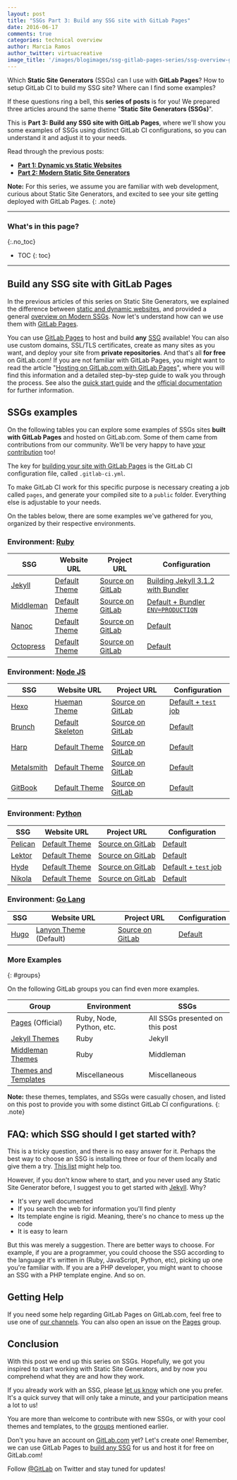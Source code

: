 ```yaml
---
layout: post
title: "SSGs Part 3: Build any SSG site with GitLab Pages"
date: 2016-06-17
comments: true
categories: technical overview
author: Marcia Ramos
author_twitter: virtuacreative
image_title: '/images/blogimages/ssg-gitlab-pages-series/ssg-overview-gitlab-pages-part-3-cover.jpg'
---
```


Which **Static Site Generators** (SSGs) can I use with **GitLab Pages**? How to setup GitLab CI to build
my SSG site? Where can I find some examples?

If these questions ring a bell, this **series of posts** is for you! We prepared three articles around
the same theme "**Static Site Generators (SSGs)**".

This is **Part 3: Build any SSG site with GitLab Pages**, where we'll show you some examples of SSGs
using distinct GitLab CI configurations, so you can understand it and adjust it to your needs.

Read through the previous posts:

- [**Part 1: Dynamic vs Static Websites**][part-1]
- [**Part 2: Modern Static Site Generators**][part-2]

**Note:** For this series, we assume you are familiar with web development, curious about Static Site Generators,
and excited to see your site getting deployed with GitLab Pages.
{: .note}

<!-- more -->

----------

### What's in this page?
{:.no_toc}

- TOC
{: toc}

----

## Build any SSG site with GitLab Pages

In the previous articles of this series on Static Site Generators, we explained the difference between
[static and dynamic websites][part-1], and provided a general [overview on Modern SSGs][part-2]. Now let's
understand how can we use them with [GitLab Pages][pages].

You can use [GitLab Pages][pages] to host and build **any** [SSG][ssgs] available!
You can also use custom domains, SSL/TLS certificates, create as many sites as you want,
and deploy your site from **private repositories**. And that's all **for free** on GitLab.com!
If you are not familiar with GitLab Pages, you might want to read the article "[Hosting on GitLab.com with GitLab Pages][post-pages]",
where you will find this information and a detailed step-by-step guide to walk you through the process.
See also the [quick start guide][pages] and the [official documentation][pages-ee] for further information.

## SSGs examples

On the following tables you can explore some examples of SSGs sites **built with
GitLab Pages** and hosted on GitLab.com. Some of them came from contributions from our community.
We'll be very happy to have [your contribution] too!

The key for [building your site with GitLab Pages][ci-for-pages] is the GitLab CI configuration
file, called `.gitlab-ci.yml`.

To make GitLab CI work for this specific purpose is necessary creating a job called `pages`, and generate your
compiled site to a `public` folder. Everything else is adjustable to your needs.

On the tables below, there are some examples we've gathered for you, organized by their respective environments.

### Environment: [Ruby]

| SSG | Website URL | Project URL | Configuration |
| --- | ----------- | ----------- | -------------- |  
| [Jekyll] | [Default Theme][j-2-web] | [Source on GitLab][j-2-pro] | [Building Jekyll 3.1.2 with Bundler][j-2-ci] |
| [Middleman] | [Default Theme][middle-prev] | [Source on GitLab][middle-proj] | [Default + Bundler `ENV=PRODUCTION`][middle-ci] |
| [Nanoc] | [Default Theme][nanoc-prev] | [Source on GitLab][nanoc-proj] | [Default][nanoc-ci] |
| [Octopress] | [Default Theme][octo-prev] | [Source on GitLab][octo-proj] | [Default][octo-ci] |

### Environment: [Node JS][node]

| SSG | Website URL | Project URL | Configuration |
| --- | ----------- | ----------- | -------------- |
| [Hexo] | [Hueman Theme][hexo-prev] | [Source on GitLab][hexo-proj] | [Default + `test` job][hexo-ci] |
| [Brunch] | [Default Skeleton][brunch-prev] | [Source on GitLab][brunch-proj] | [Default][brunch-ci] |
| [Harp] | [Default Theme][harp-prev] | [Source on GitLab][harp-proj] | [Default][harp-ci] |
| [Metalsmith] | [Default Theme][metal-prev] | [Source on GitLab][metal-proj] | [Default][metal-ci] |
| [GitBook] | [Default Theme][book-prev] | [Source on GitLab][book-proj] | [Default][book-ci] |

### Environment: [Python]

| SSG | Website URL | Project URL | Configuration |
| --- | ----------- | ----------- | -------------- |
| [Pelican] | [Default Theme][pelican-prev] | [Source on GitLab][pelican-proj] | [Default][pelican-ci] |
| [Lektor] | [Default Theme][lektor-prev] | [Source on GitLab][lektor-proj] | [Default][lektor-ci] |
| [Hyde] | [Default Theme][hyde-prev] | [Source on GitLab][hyde-proj] | [Default + `test` job][hyde-ci] |
| [Nikola] | [Default Theme][nikola-prev] | [Source on GitLab][nikola-proj] | [Default][nikola-ci] |

### Environment: [Go Lang][go]

| SSG | Website URL | Project URL | Configuration |
| --- | ----------- | ----------- | -------------- |
| [Hugo] | [Lanyon Theme][hugo-prev] (Default) | [Source on GitLab][hugo-proj] | [Default][hugo-ci] |

### More Examples
{: #groups}

On the following GitLab groups you can find even more examples.

| Group | Environment | SSGs |
| ----- | ----------- | ---- |
| [Pages][ci-examples] (Official) | Ruby, Node, Python, etc. | All SSGs presented on this post |
| [Jekyll Themes][jekyll-examples] | Ruby | Jekyll |
| [Middleman Themes][middle-examples] | Ruby | Middleman |
| [Themes and Templates][themes-templates] | Miscellaneous | Miscellaneous |

**Note:** these themes, templates, and SSGs were casually chosen, and listed on this post to provide you with
some distinct GitLab CI configurations.
{: .note}

## FAQ: which SSG should I get started with?

This is a tricky question, and there is no easy answer for it. Perhaps the best way
to choose an SSG is installing three or four of them locally and give them a try. [This list][ssgs-more] might help too.

However, if you don't know where to start, and you never used any Static Site Generator
before, I suggest you to get started with [Jekyll]. Why?

- It's very well documented
- If you search the web for information you'll find plenty
- Its template engine is rigid. Meaning, there's no chance to mess up the code
- It is easy to learn

But this was merely a suggestion. There are better ways to choose. For example,
if you are a programmer, you could choose the SSG according to the language it's
written in (Ruby, JavaScript, Python, etc), picking up one you're familiar with.
If you are a PHP developer, you might want to choose an SSG with a PHP template engine. And so on.

## Getting Help

If you need some help regarding GitLab Pages on GitLab.com,
feel free to use one of [our channels][get-help]. You can also
open an issue on the [Pages][pages-issues] group.

## Conclusion

<!-- TO BE IMPROVED -->

With this post we end up this series on SSGs. Hopefully, we got you inspired to start working with Static Site
Generators, and by now you comprehend what they are and how they work.

If you already work with an SSG, please [let us know][CTA] which one you prefer.
It's a quick survey that will only take a minute, and your participation means a lot to us!

<!-- AMARA: PLEASE CHECK THIS GOOGLE FORM! IF WE DECIDE TO USE IT,
I WILL NEED TO ADD SOMEONE FROM GITLAB AS COLLABORATOR OR OWNER -->

You are more than welcome to contribute with new SSGs, or with your cool themes and
templates, to the [groups](#groups) mentioned earlier.

Don't you have an account on [GitLab.com][sign-up] yet? Let's create one!
Remember, we can use GitLab Pages to [build any SSG][post-pages] for us and host it for free on GitLab.com!

Follow [@GitLab][twitter] on Twitter and stay tuned for updates!

<!-- Cover photo: https://unsplash.com/photos/bphc6kyobMg -->

<!-- IDENTIFIERS -->

<!-- SSGs series -->

[part-1]: /2016/06/03/ssg-overview-gitlab-pages-part-1-dynamic-x-static/
[part-2]: /2016/06/10/ssg-overview-gitlab-pages-part-2/

<!-- GitLab -->

[CTA]: https://docs.google.com/forms/d/1I_0PFB7MFm140hoFro-SfeMpU-VS71QmMfO8_4fj2pM/viewform

[about-gitlab-com]: https://about.gitlab.com/
[ci-for-pages]: https://about.gitlab.com/2016/04/07/gitlab-pages-setup/#gitlab-ci
[your contribution]: https://gitlab.com/pages/pages.gitlab.io/blob/master/CONTRIBUTING.md
[get-help]: https://about.gitlab.com/getting-help
[gitlab-com]: https://about.gitlab.com/gitlab-com/
[pages]: https://pages.gitlab.io
[pages-ee]: http://doc.gitlab.com/ee/pages/README.html
[pages-issues]: https://gitlab.com/pages/pages.gitlab.io/issues
[post-pages]: https://about.gitlab.com/2016/04/07/gitlab-pages-setup/
[sign-up]: https://gitlab.com/users/sign_in "Sign Up!"
[twitter]: https://twitter.com/gitlab

<!-- SSGs -->

[blosxom]: http://blosxom.sourceforge.net/
[Brunch]: http://brunch.io/
[GitBook]: https://www.gitbook.com/
[Harp]: http://harpjs.com/
[Hexo]: https://hexo.io/
[Hyde]: http://hyde.github.io/
[Hugo]: https://gohugo.io/
[Jekyll]: https://jekyllrb.com
[Lektor]: https://www.getlektor.com/
[Metalsmith]: http://www.metalsmith.io/
[Middleman]: https://middlemanapp.com/
[Nanoc]: http://nanoc.ws/
[Nikola]: https://getnikola.com/
[Octopress]: http://octopress.org/
[Pelican]: http://blog.getpelican.com/

[hexo-struc]: https://hexo.io/docs/setup.html
[jekyll-struc]: https://jekyllrb.com/docs/structure/
[middle-struc]: https://middlemanapp.com/basics/directory-structure/

[jek-sitemap]: https://github.com/jekyll/jekyll-sitemap
[middle-sitemap]: https://middlemanapp.com/advanced/sitemap/
[hexo-sitemap]: https://github.com/hexojs/hexo-generator-sitemap

[SSGs]: https://www.staticgen.com/
[ssgs-more]: https://iwantmyname.com/blog/2014/05/the-updated-big-list-of-static-website-generators-for-your-site-blog-or-wiki

<!-- Languages, preprocessors, libraries and frameworks -->

[animate.css]: https://daneden.github.io/animate.css/
[Bootstrap]: http://getbootstrap.com
[CoffeeScript]: http://coffeescript.org/
[Foundation]: http://foundation.zurb.com/
[go]: https://golang.org/
[haml]: http://haml.info/
[html5-boiler]: https://html5boilerplate.com/
[jquery]: http://code.jquery.com/
[kramdown]: http://kramdown.gettalong.org/
[liquid]: https://shopify.github.io/liquid/
[markdown]: https://en.wikipedia.org/wiki/Markdown
[modernizr]: https://modernizr.com/
[node]: https://nodejs.org/en/
[normalize]: https://necolas.github.io/normalize.css/
[Python]: https://www.python.org/
[rdiscount]: http://dafoster.net/projects/rdiscount/
[redcarpet]: https://github.com/vmg/redcarpet
[redcloth]: http://redcloth.org/
[Ruby]: https://www.ruby-lang.org/
[Sass]: http://sass-lang.com/
[skeleton]: http://getskeleton.com/
[Slim]: http://slim-lang.com/
[Stylus]: http://stylus-lang.com/
[swig]: http://paularmstrong.github.io/swig/
[twig]: http://twig.sensiolabs.org/

<!-- Groups -->

[ci-examples]: https://gitlab.com/groups/pages
[jekyll-examples]: https://gitlab.com/groups/jekyll-themes
[middle-examples]: https://gitlab.com/groups/middleman-themes
[themes-templates]: https://gitlab.com/themes-templates

<!-- Examples -->

[j-2-web]: https://jekyll-themes.gitlab.io/default-bundler/ "The default Jekyll Theme"
[j-2-pro]: https://gitlab.com/jekyll-themes/default-bundler
[j-2-ci]: https://gitlab.com/jekyll-themes/default-bundler/blob/master/.gitlab-ci.yml

[j-3-web]: https://jekyll-themes.gitlab.io/grayscale/ "A single page Jekyll template"
[j-3-pro]: https://gitlab.com/jekyll-themes/grayscale
[j-3-ci]: https://gitlab.com/jekyll-themes/grayscale/blob/master/.gitlab-ci.yml

[hugo-prev]: https://pages.gitlab.io/hugo/
[hugo-proj]: https://gitlab.com/pages/hugo
[hugo-ci]: https://gitlab.com/pages/hugo/blob/master/.gitlab-ci.yml

[middle-prev]: https://middleman-themes.gitlab.io/middleman/
[middle-proj]: https://gitlab.com/middleman-themes/middleman
[middle-ci]: https://gitlab.com/middleman-themes/middleman/blob/master/.gitlab-ci.yml

[hexo-prev]: https://themes-templates.gitlab.io/hexo/
[hexo-proj]: https://gitlab.com/themes-templates/hexo
[hexo-ci]: https://gitlab.com/themes-templates/hexo/blob/master/.gitlab-ci.yml

[brunch-prev]: https://pages.gitlab.io/brunch/
[brunch-proj]: https://gitlab.com/pages/brunch
[brunch-ci]: https://gitlab.com/pages/brunch/blob/master/.gitlab-ci.yml

[harp-prev]: https://pages.gitlab.io/harp/
[harp-proj]: https://gitlab.com/pages/harp
[harp-ci]: https://gitlab.com/pages/harp/blob/master/.gitlab-ci.yml

[metal-prev]: https://pages.gitlab.io/metalsmith/
[metal-proj]: https://gitlab.com/pages/metalsmith
[metal-ci]: https://gitlab.com/pages/metalsmith/blob/master/.gitlab-ci.yml

[lektor-prev]: https://pages.gitlab.io/lektor/
[lektor-proj]: https://gitlab.com/pages/lektor
[lektor-ci]: https://gitlab.com/pages/lektor/blob/master/.gitlab-ci.yml

[hyde-prev]: https://pages.gitlab.io/hyde/
[hyde-proj]: https://gitlab.com/pages/hyde
[hyde-ci]: https://gitlab.com/pages/hyde/blob/master/.gitlab-ci.yml

[nanoc-prev]: https://pages.gitlab.io/nanoc/
[nanoc-proj]: https://gitlab.com/pages/nanoc
[nanoc-ci]: https://gitlab.com/pages/nanoc/blob/master/.gitlab-ci.yml

[pelican-prev]: https://pages.gitlab.io/pelican/
[pelican-proj]: https://gitlab.com/pages/pelican
[pelican-ci]: https://gitlab.com/pages/pelican/blob/master/.gitlab-ci.yml

[book-prev]: https://pages.gitlab.io/gitbook/
[book-proj]: https://gitlab.com/pages/gitbook
[book-ci]: https://gitlab.com/pages/gitbook/blob/pages/.gitlab-ci.yml

[octo-prev]: https://pages.gitlab.io/octopress/
[octo-proj]: https://gitlab.com/pages/octopress
[octo-ci]: https://gitlab.com/pages/octopress/blob/master/.gitlab-ci.yml

[nikola-prev]: https://pages.gitlab.io/nikola/
[nikola-proj]: https://gitlab.com/pages/nikola
[nikola-ci]: https://gitlab.com/pages/nikola/blob/master/.gitlab-ci.yml

